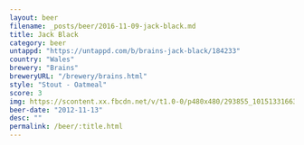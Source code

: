 ```yaml
---
layout: beer
filename: _posts/beer/2016-11-09-jack-black.md
title: Jack Black
category: beer
untappd: "https://untappd.com/b/brains-jack-black/184233"
country: "Wales"
brewery: "Brains"
breweryURL: "/brewery/brains.html"
style: "Stout - Oatmeal"
score: 3
img: https://scontent.xx.fbcdn.net/v/t1.0-0/p480x480/293855_10151331663163745_2099861357_n.jpg?oh=242d5fcc0c51cb4d3776703a9b3a1839&oe=59B827C7
beer-date: "2012-11-13"
desc: ""
permalink: /beer/:title.html
---
```

